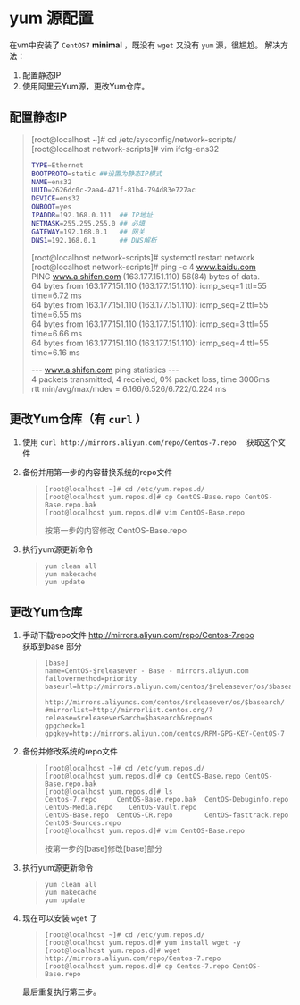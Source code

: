 # yum 源配置

在vm中安装了 `CentOS7` **minimal** ，既没有 `wget` 又没有 `yum` 源，很尴尬。
解决方法：
1. 配置静态IP
1. 使用阿里云Yum源，更改Yum仓库。

## 配置静态IP

> [root@localhost ~]# cd /etc/sysconfig/network-scripts/  
> [root@localhost network-scripts]# vim ifcfg-ens32  
> 
> ``` bash
> TYPE=Ethernet
> BOOTPROTO=static ##设置为静态IP模式
> NAME=ens32
> UUID=2626dc0c-2aa4-471f-81b4-794d83e727ac
> DEVICE=ens32
> ONBOOT=yes
> IPADDR=192.168.0.111  ## IP地址
> NETMASK=255.255.255.0 ## 必填
> GATEWAY=192.168.0.1   ## 网关
> DNS1=192.168.0.1      ## DNS解析
> ```
> 
> [root@localhost network-scripts]# systemctl restart network  
> [root@localhost network-scripts]# ping -c 4 www.baidu.com  
> PING www.a.shifen.com (163.177.151.110) 56(84) bytes of data.  
> 64 bytes from 163.177.151.110 (163.177.151.110): icmp_seq=1 ttl=55 time=6.72 ms  
> 64 bytes from 163.177.151.110 (163.177.151.110): icmp_seq=2 ttl=55 time=6.55 ms  
> 64 bytes from 163.177.151.110 (163.177.151.110): icmp_seq=3 ttl=55 time=6.66 ms  
> 64 bytes from 163.177.151.110 (163.177.151.110): icmp_seq=4 ttl=55 time=6.16 ms  
> 
> --- www.a.shifen.com ping statistics ---  
> 4 packets transmitted, 4 received, 0% packet loss, time 3006ms  
> rtt min/avg/max/mdev = 6.166/6.526/6.722/0.224 ms  

## 更改Yum仓库（有 `curl` ）

1. 使用 `curl http://mirrors.aliyun.com/repo/Centos-7.repo  ` 获取这个文件
1. 备份并用第一步的内容替换系统的repo文件
    > 
    > ```
    > [root@localhost ~]# cd /etc/yum.repos.d/
    > [root@localhost yum.repos.d]# cp CentOS-Base.repo CentOS-Base.repo.bak
    > [root@localhost yum.repos.d]# vim CentOS-Base.repo
    > ```
    > 
    > 按第一步的内容修改 CentOS-Base.repo
    
1. 执行yum源更新命令 
    > 
    > ```
    > yum clean all 
    > yum makecache 
    > yum update
    > ```

## 更改Yum仓库

1. 手动下载repo文件 http://mirrors.aliyun.com/repo/Centos-7.repo  
    获取到base 部分
    > ```
    > [base]
    > name=CentOS-$releasever - Base - mirrors.aliyun.com
    > failovermethod=priority
    > baseurl=http://mirrors.aliyun.com/centos/$releasever/os/$basearch/
    >         http://mirrors.aliyuncs.com/centos/$releasever/os/$basearch/
    > #mirrorlist=http://mirrorlist.centos.org/?release=$releasever&arch=$basearch&repo=os
    > gpgcheck=1
    > gpgkey=http://mirrors.aliyun.com/centos/RPM-GPG-KEY-CentOS-7
    > ```

1. 备份并修改系统的repo文件
    > 
    > ```
    > [root@localhost ~]# cd /etc/yum.repos.d/
    > [root@localhost yum.repos.d]# cp CentOS-Base.repo CentOS-Base.repo.bak 
    > [root@localhost yum.repos.d]# ls
    > Centos-7.repo     CentOS-Base.repo.bak  CentOS-Debuginfo.repo  CentOS-Media.repo    CentOS-Vault.repo
    > CentOS-Base.repo  CentOS-CR.repo        CentOS-fasttrack.repo  CentOS-Sources.repo
    > [root@localhost yum.repos.d]# vim CentOS-Base.repo
    > ```
    > 
    > 按第一步的[base]修改[base]部分

1. 执行yum源更新命令 
    > 
    > ```
    > yum clean all 
    > yum makecache 
    > yum update
    > ```
1. 现在可以安装 `wget` 了
    > 
    > ```
    > [root@localhost ~]# cd /etc/yum.repos.d/
    > [root@localhost yum.repos.d]# yum install wget -y
    > [root@localhost yum.repos.d]# wget http://mirrors.aliyun.com/repo/Centos-7.repo
    > [root@localhost yum.repos.d]# cp Centos-7.repo CentOS-Base.repo
    > ```
    最后重复执行第三步。
